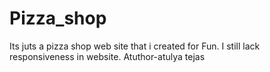 # Pizza_shop
Its juts a pizza shop web site that i created for Fun. I still lack responsiveness in website.
Atuthor-atulya tejas

